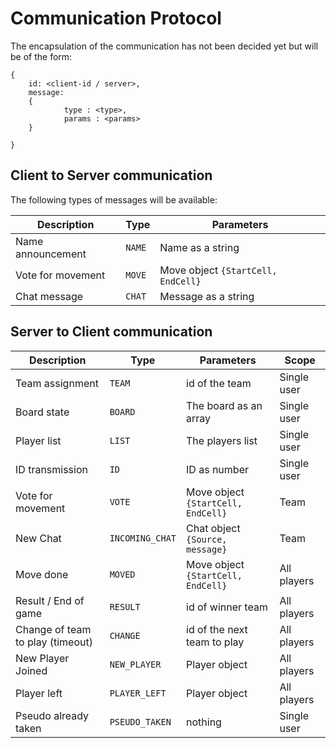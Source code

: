 # Communication Protocol

The encapsulation of the communication has not been decided yet but will be of the form:
```
{
	id: <client-id / server>,
	message:
	{
			type : <type>,
			params : <params>
	}

}
```

## Client to Server communication

The following types of messages will be available:

|Description	|Type| Parameters |
|----------		|------|--------|
|Name announcement	| `NAME`| Name as a string|
|Vote for movement | `MOVE` | Move object `{StartCell, EndCell}`|
|Chat message | `CHAT`| Message as a string|

## Server to Client communication
|Description	|Type|Parameters|Scope|
|----------		|------|------|-------|
|Team assignment | `TEAM`| id of the team | Single user|
|Board state | `BOARD` | The board as an array| Single user|
|Player list | `LIST` | The players list | Single user|
|ID transmission | `ID` | ID as number | Single user|
|Vote for movement | `VOTE` |Move object `{StartCell, EndCell}`| Team|
| New Chat | `INCOMING_CHAT` | Chat object `{Source, message}`| Team |
| Move done | `MOVED` |Move object `{StartCell, EndCell}` | All players|
|Result / End of game | `RESULT` | id of winner team | All players|
| Change of team to play (timeout) | `CHANGE` | id of the next team to play | All players |
| New Player Joined | `NEW_PLAYER` | Player object |All players |
| Player left | `PLAYER_LEFT` | Player object | All players |
|Pseudo already taken   | `PSEUDO_TAKEN`  | nothing  | Single user  |
